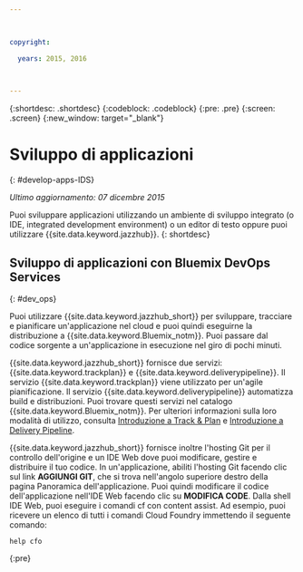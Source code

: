 ```yaml
---

 

copyright:

  years: 2015, 2016

 

---
```


{:shortdesc: .shortdesc}
{:codeblock: .codeblock}
{:pre: .pre}
{:screen: .screen}
{:new_window: target="_blank"}

# Sviluppo di applicazioni 
{: #develop-apps-IDS}

*Ultimo aggiornamento: 07 dicembre 2015*  

Puoi sviluppare applicazioni utilizzando un ambiente di sviluppo integrato (o IDE, integrated development
environment) o un editor di testo oppure puoi utilizzare {{site.data.keyword.jazzhub}}. 
{: shortdesc}

## Sviluppo di applicazioni con Bluemix DevOps Services
{: #dev_ops}

Puoi utilizzare {{site.data.keyword.jazzhub_short}} per
sviluppare, tracciare e pianificare un'applicazione nel cloud e puoi quindi eseguirne la distribuzione a {{site.data.keyword.Bluemix_notm}}. Puoi passare dal codice sorgente a un'applicazione in esecuzione nel giro di pochi minuti.  

{{site.data.keyword.jazzhub_short}}
fornisce due servizi: {{site.data.keyword.trackplan}} e {{site.data.keyword.deliverypipeline}}. Il servizio {{site.data.keyword.trackplan}}
viene utilizzato per un'agile pianificazione. Il servizio {{site.data.keyword.deliverypipeline}} automatizza build e distribuzioni. Puoi trovare questi servizi nel catalogo {{site.data.keyword.Bluemix_notm}}. Per ulteriori informazioni sulla loro modalità di utilizzo, consulta [Introduzione a Track & Plan](../services/TrackPlan/index.html#gettingstartedtemplate) e [Introduzione a Delivery Pipeline](../services/DeliveryPipeline/index.html#getstartwithCD). 

{{site.data.keyword.jazzhub_short}} fornisce inoltre l'hosting Git per il controllo dell'origine e un IDE Web dove puoi modificare, gestire e distribuire il tuo codice. In un'applicazione, abiliti l'hosting Git facendo clic sul link **AGGIUNGI GIT**, che si trova nell'angolo superiore destro della pagina Panoramica dell'applicazione. Puoi quindi modificare il codice dell'applicazione nell'IDE Web facendo clic su **MODIFICA CODE**. Dalla shell IDE Web, puoi eseguire i comandi cf con content assist. Ad esempio, puoi
ricevere un elenco di tutti i comandi Cloud Foundry immettendo il seguente
comando:  
```
help cfo
```
{:pre}
